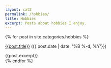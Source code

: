 ```yaml
---
layout: cat2
permalink: /hobbies/
title: Hobbies
excerpt: Posts about hobbies I enjoy.
---
```

{% for post in site.categories.hobbies %}
<div class="PostBlock"> 
<p><a href="{{post.url}}">{{post.title}}</a>    ({{ post.date | date: '%B %-d, %Y'}})</p> 
{{post.excerpt}} 
</div>
{% endfor %}
